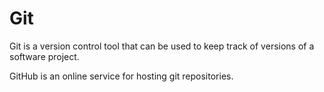 # Git

Git is a version control tool that can be used to keep track of versions of a software project.


GitHub is an online service for hosting git repositories.
